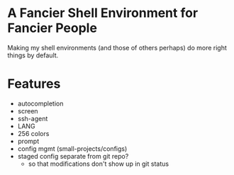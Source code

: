 # A Fancier Shell Environment for Fancier People

Making my shell environments (and those of others perhaps) do more right
things by default.

# Features

  - autocompletion
  - screen
  - ssh-agent
  - LANG
  - 256 colors
  - prompt
  - config mgmt (small-projects/configs)
  - staged config separate from git repo?
    - so that modifications don't show up in git status
